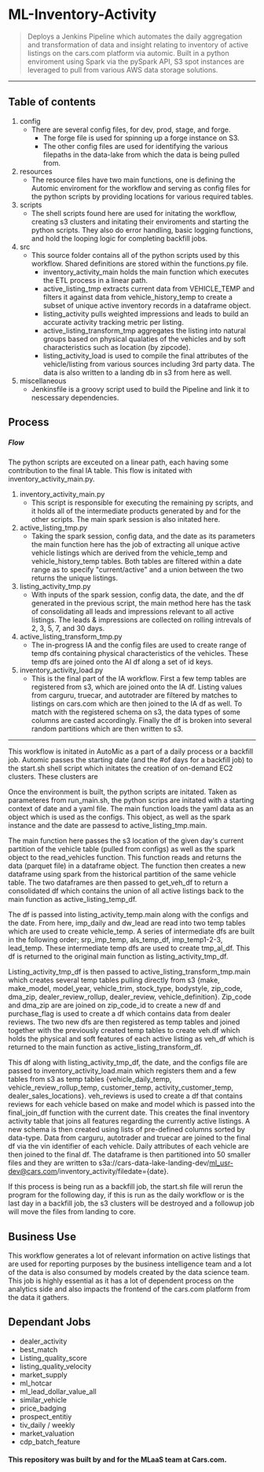 # **ML-Inventory-Activity**
<!-- ![Version](https://img.shields.io/badge/Version-1.1.1-brightgreen.svg) ![Dashboard](https://img.shields.io/badge/Dashboard-TODO-red.svg) ![Documentation](https://img.shields.io/badge/Documentation-Ready-brightgreen.svg) --> 

> Deploys a Jenkins Pipeline which automates the daily aggregation and transformation of data and insight relating to inventory of active listings on the cars.com platform via automic. Built in a python enviroment using Spark via the pySpark API, S3 spot instances are leveraged to pull from various AWS data storage solutions.
---

## Table of contents
1. config
    - There are several config files, for dev, prod, stage, and forge. 
        - The forge file is used for spinning up a forge instance on S3.
        - The other config files are used for identifying the various filepaths in the data-lake from which the data is being pulled from.
2. resources
    - The resource files have two main functions, one is defining the Automic enviroment for the workflow and serving as config files for the python scripts by providing locations for various required tables. 
3. scripts
    - The shell scripts found here are used for initating the workflow, creating s3 clusters and initating their enviroments and starting the python scripts. They also do error handling, basic logging functions, and hold the looping logic for completing backfill jobs.
4. src
    - This source folder contains all of the python scripts used by this workflow. Shared definitions are stored within the functions.py file.
        - inventory_activity_main holds the main function which executes the ETL process in a linear path.
        - active_listing_tmp extracts current data from VEHICLE_TEMP and filters it against data from vehicle_history_temp to create a subset of unique active inventory records in a dataframe object.
        - listing_activity pulls weighted impressions and leads to build an accurate activity tracking metric per listing.
        - active_listing_transform_tmp aggregates the listing into natural groups based on physical qualaties of the vehicles and by soft characteristics such as location (by zipcode).
        - listing_activity_load is used to compile the final attributes of the vehicle/listing from various sources including 3rd party data. The data is also written to a landing db in s3 from here as well.
5. miscellaneous
    - Jenkinsfile is a groovy script used to build the Pipeline and link it to nescessary dependencies. 

## Process

##### Flow

The python scripts are exceuted on a linear path, each having some contribution to the final IA table. This flow is initated with inventory_activity_main.py. 
1. inventory_activity_main.py
    - This script is responsible for executing the remaining py scripts, and it holds all of the intermediate products generated by and for the other scripts. The main spark session is also initated here. 
2. active_listing_tmp.py
    - Taking the spark session, config data, and the date as its parameters the main function here has the job of extracting all unique active vehicle listings which are derived from the vehicle_temp and vehicle_history_temp tables. Both tables are filtered within a date range as to specify "current/active" and a union between the two returns the unique listings. 
3. listing_activity_tmp.py
    - With inputs of the spark session, config data, the date, and the df generated in the previous script, the main method here has the task of consolidating all leads and impressions relevant to all active listings. The leads & impressions are collected on rolling intrevals of 2, 3, 5, 7, and 30 days.
4. active_listing_transform_tmp.py
    - The in-progress IA and the config files are used to create range of temp dfs containing physical characteristics of the vehicles. These temp dfs are joined onto the AI df along a set of id keys.
5. inventory_activity_load.py
    - This is the final part of the IA workflow. First a few temp tables are registered from s3, which are joined onto the IA df. Listing values from carguru, truecar, and autotrader are filtered by matches to listings on cars.com which are then joined to the IA df as well. To match with the registered schema on s3, the data types of some columns are casted accordingly. Finally the df is broken into several random partitions which are then written to s3.  


---

This workflow is initated in AutoMic as a part of a daily process or a backfill job. Automic passes the starting date (and the #of days for a backfill job) to the start.sh shell script which initates the creation of on-demand EC2 clusters. These clusters are 

Once the environment is built, the python scripts are initated.
Taken as parameteres from run_main.sh, the python scrips are initated with a starting context of date and a yaml file. The main function loads the yaml data as an object which is used as the configs. This object, as well as the spark instance and the date are passesd to active_listing_tmp.main. 

The main function here passes the s3 location of the given day's current partition of the vehicle table (pulled from configs) as well as the spark object to the read_vehicles function. This function reads and returns the data (parquet file) in a dataframe object. The function then creates a new dataframe using spark from the historical partition of the same vehicle table. The two dataframes are then passed to get_veh_df to return a consolidated df which contains the union of all active listings back to the main function as active_listing_temp_df. 

The df is passed into listing_activity_temp.main along with the configs and the date. From here, imp_daily and dw_lead are read into two temp tables which are used to create vehicle_temp. A series of intermediate dfs are built in the following order; srp_imp_temp, als_temp_df, imp_temp1-2-3, lead_temp. These intermediate temp dfs are used to create tmp_al_df. This df is returned to the original main function as listing_activity_tmp_df. 

Listing_activity_tmp_df is then passed to active_listing_transform_tmp.main which creates several temp tables pulling directly from s3 {make, make_model, model_year, vehicle_trim, stock_type, bodystyle, zip_code, dma_zip, dealer_review_rollup, dealer_review, vehicle_definition}. Zip_code and dma_zip are are joined on zip_code_id to create a new df and purchase_flag is used to create a df which contains data from dealer reviews. The two new dfs are then registered as temp tables and joined together with the previously created temp tables to create veh.df which holds the physical and soft features of each active listing as veh_df which is returned to the main function as active_listing_transform_df. 

This df along with listing_activity_tmp_df, the date, and the configs file are passed to inventory_activity_load.main which registers them and a few tables from s3 as temp tables {vehicle_daily_temp, vehicle_review_rollup_temp, customer_temp, activity_customer_temp, dealer_sales_locations}. veh_reviews is used to create a df that contains reviews for each vehicle based on make and model which is passed into the final_join_df function with the current date. This creates the final inventory activity table that joins all features regarding the currently active listings. A new schema is then created using lists of pre-defined columns sorted by data-type. Data from carguru, autotrader and truecar are joined to the final df via the vin identifier of each vehicle. Daily attributes of each vehicle are then joined to the final df. The dataframe is then partitioned into 50 smaller files and they are written to s3a://cars-data-lake-landing-dev/ml_usr-dev@cars.com/inventory_activity/filedate={date}. 

If this process is being run as a backfill job, the start.sh file will rerun the program for the following day, if this is run as the daily workflow or is the last day in a backfill job, the s3 clusters will be destroyed and a followup job will move the files from landing to core. 

## Business Use

This workflow generates a lot of relevant information on active listings that are used for reporting purposes by the business intelligence team and a lot of the data is also consumed by models created by the data science team. This job is highly essential as it has a lot of dependent process on the analytics side and also impacts the frontend of the cars.com platform from the data it gathers. 


## Dependant Jobs

- dealer_activity
- best_match
- Listing_quality_score
- listing_quality_velocity
- market_supply
- ml_hotcar
- ml_lead_dollar_value_all
- similar_vehicle
- price_badging
- prospect_entitiy
- tiv_daily / weekly
- market_valuation
- cdp_batch_feature

#### This repository was built by and for the MLaaS team at Cars.com. 